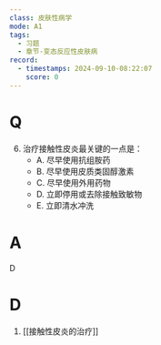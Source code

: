 ```yaml
---
class: 皮肤性病学
mode: A1
tags:
  - 习题
  - 章节-变态反应性皮肤病
record:
  - timestamps: 2024-09-10-08:22:07
    score: 0
---
```


# Q
6. 治疗接触性皮炎最关键的一点是：
   - A. 尽早使用抗组胺药
   - B. 尽早使用皮质类固醇激素
   - C. 尽早使用外用药物
   - D. 立即停用或去除接触致敏物
   - E. 立即清水冲洗
# A
D
# D
1. [[接触性皮炎的治疗]]